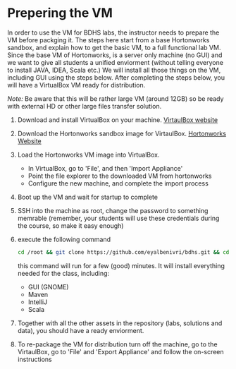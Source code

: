 # Prepering the VM
In order to use the VM for BDHS labs, the instructor needs to prepare the VM before packging it.
The steps here start from a base Hortonworks sandbox, and explain how to get the basic VM, to a full functional lab VM.
Since the base VM of Hortonworks, is a server only machine (no GUI) and we want to give all students a unified enviorment (without telling everyone to install JAVA, IDEA, Scala etc.)
We will install all those things on the VM, including GUI using the steps below.
After completing the steps below, you will have a VirtualBox VM ready for distribution.

_Note:_ Be aware that this will be rather large VM (around 12GB) so be ready with external HD or other large files transfer solution.

1. Download and install VirtualBox on your machine. [VirtaulBox website](https://www.virtualbox.org)
1. Download the Hortonworks sandbox image for VirtaulBox. [Hortonworks Website](http://hortonworks.com)
1. Load the Hortonworks VM image into VirtualBox.
    - In VirtualBox, go to 'File', and then 'Import Appliance'
    - Point the file explorer to the downloaded VM from hortonworks
    - Configure the new machine, and complete the import process
1. Boot up the VM and wait for startup to complete
1. SSH into the machine as root, change the password to something memrable (remember, your students will use these credentials during the course, so make it easy enough)
1. execute the following command

    ```bash
    cd /root && git clone https://github.com/eyalbenivri/bdhs.git && cd bdhs && ./prep-vm/install-software.sh
    ```

    this command will run for a few (good) minutes. It will install everything needed for the class, including:
    
    - GUI (GNOME)
    - Maven
    - IntelliJ
    - Scala
    
1. Together with all the other assets in the repository (labs, solutions and data), you should have a ready enviorment.
1. To re-package the VM for distribution turn off the machine, go to the VirtaulBox, go to 'File' and 'Export Appliance' and follow the on-screen instructions
    
